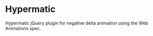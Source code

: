 Hypermatic
==========

Hypermatic jQuery plugin for negative delta animation using the Web Animations spec.
